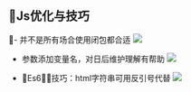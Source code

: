 ## Js优化与技巧

- 并不是所有场合使用闭包都合适
![](https://asenimages.oss-cn-shenzhen.aliyuncs.com/jsyouhua.png)

- 参数添加变量名，对日后维护理解有帮助
![](https://asenimages.oss-cn-shenzhen.aliyuncs.com/jsyh2.png)


- Es6技巧：html字符串可用反引号代替
![](https://asenimages.oss-cn-shenzhen.aliyuncs.com/jsZfpj.png)